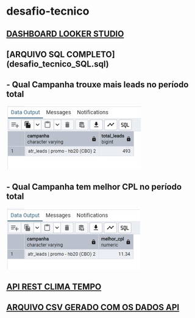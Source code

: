 # desafio-tecnico

## [DASHBOARD LOOKER STUDIO](https://lookerstudio.google.com/reporting/d2ff49fc-04bb-4f99-be56-8d7448025f1d)

## [ARQUIVO SQL COMPLETO] (desafio_tecnico_SQL.sql)

## - Qual Campanha trouxe mais leads no período total
![Pergunta_sql_1](/assets/images/pergunta_1.png)


## - Qual Campanha tem melhor CPL no período total
![Pergunta_sql_2](/assets/images/pergunta_2.png)


## [API REST CLIMA TEMPO]([HP]%20TESTE%20TÉCNICO%20API%20TEMPO%20-%20Rodrigo%20Pereira.ipynb)

## [ARQUIVO CSV GERADO COM OS DADOS API](historico_tempo.csv)
